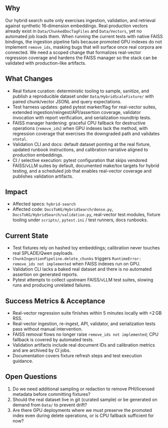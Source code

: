 ## Why

Our hybrid search suite only exercises ingestion, validation, and retrieval against synthetic 16‑dimension embeddings. Real production vectors already exist in `Data/ChunkedDocTagFiles` and `Data/Vectors`, yet no automated job loads them. When running the current tests with native FAISS bindings, the ingestion pipeline fails because promoted GPU indexes do not implement `remove_ids`, masking bugs that will surface once real corpora are connected. We need a scoped change that formalizes real-vector regression coverage and hardens the FAISS manager so the stack can be validated with production-like artifacts.

## What Changes

- Real fixture curation: deterministic tooling to sample, sanitize, and publish a reproducible dataset under `Data/HybridScaleFixture/` with paired chunk/vector JSONL and query expectations.
- Test harness updates: gated pytest marker/flag for real-vector suites, extended ingestion/reingest/API/assertion coverage, validator invocation with report verification, and serialization roundtrip tests.
- FAISS manager hardening: graceful CPU fallback for destructive operations (`remove_ids`) when GPU indexes lack the method, with regression coverage that exercises the downgraded path and validates `ntotal`.
- Validation CLI and docs: default dataset pointing at the real fixture, updated runbook instructions, and calibration narrative aligned to production embeddings.
- CI / selective execution: pytest configuration that skips vendored FAISS/vLLM suites by default, documented make/tox targets for hybrid testing, and a scheduled job that enables real-vector coverage and publishes validation artifacts.

## Impact

- Affected specs: `hybrid-search`
- Affected code: `DocsToKG/HybridSearch/dense.py`, `DocsToKG/HybridSearch/validation.py`, real-vector test modules, fixture tooling under `scripts/`, `pytest.ini` / test runners, docs runbooks.

## Current State

- Test fixtures rely on hashed toy embeddings; calibration never touches real SPLADE/Qwen payloads.
- `ChunkIngestionPipeline.delete_chunks` triggers `RuntimeError: remove_ids not implemented` when FAISS indexes run on GPU.
- Validation CLI lacks a baked real dataset and there is no automated assertion on generated reports.
- Pytest attempts to collect upstream FAISS/vLLM test suites, slowing runs and producing unrelated failures.

## Success Metrics & Acceptance

- Real-vector regression suite finishes within 5 minutes locally with <2 GB RSS.
- Real-vector ingestion, re-ingest, API, validator, and serialization tests pass without manual intervention.
- FAISS removal flows no longer raise `remove_ids not implemented`; CPU fallback is covered by automated tests.
- Validation artifacts include real document IDs and calibration metrics and are archived by CI jobs.
- Documentation covers fixture refresh steps and test execution guidance.

## Open Questions

1. Do we need additional sampling or redaction to remove PHI/licensed metadata before committing fixtures?
2. Should the real dataset live in git (curated sample) or be generated on demand from `Data/` to prevent drift?
3. Are there GPU deployments where we must preserve the promoted index even during delete operations, or is CPU fallback sufficient for now?
